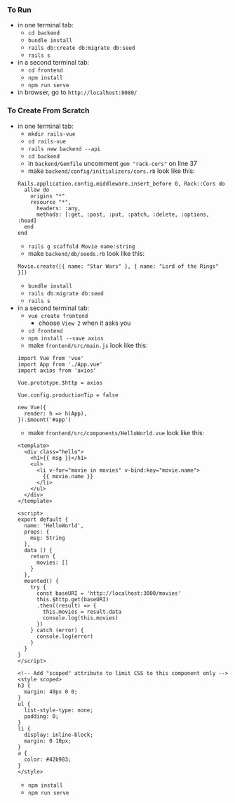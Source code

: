 ### To Run
- in one terminal tab:
  - `cd backend`
  - `bundle install`
  - `rails db:create db:migrate db:seed`
  - `rails s`
- in a second terminal tab:
  - `cd frontend`
  - `npm install`
  - `npm run serve`
- in browser, go to `http://localhost:8080/`

### To Create From Scratch
- in one terminal tab:
  - `mkdir rails-vue`
  - `cd rails-vue`
  - `rails new backend --api`
  - `cd backend`
  - in `backend/Gemfile` uncomment `gem "rack-cors"` on line 37
  - make `backend/config/initializers/cors.rb` look like this:
  ```
  Rails.application.config.middleware.insert_before 0, Rack::Cors do
    allow do
      origins "*"
      resource "*",
        headers: :any,
        methods: [:get, :post, :put, :patch, :delete, :options, :head]
    end
  end
  ```
  - `rails g scaffold Movie name:string`
  - make `backend/db/seeds.rb` look like this:
  ```
  Movie.create([{ name: "Star Wars" }, { name: "Lord of the Rings" }])
  ```
  - `bundle install`
  - `rails db:migrate db:seed`
  - `rails s`
- in a second terminal tab:
  - `vue create frontend`
    - choose `View 2` when it asks you
  - `cd frontend`
  - `npm install --save axios`
  - make `frontend/src/main.js` look like this:
  ```
  import Vue from 'vue'
  import App from './App.vue'
  import axios from 'axios'

  Vue.prototype.$http = axios

  Vue.config.productionTip = false

  new Vue({
    render: h => h(App),
  }).$mount('#app')
  ```
  - make `frontend/src/components/HelloWorld.vue` look like this:
  ```
  <template>
    <div class="hello">
      <h1>{{ msg }}</h1>
      <ul>
        <li v-for="movie in movies" v-bind:key="movie.name">
          {{ movie.name }}
        </li>
      </ul>
    </div>
  </template>

  <script>
  export default {
    name: 'HelloWorld',
    props: {
      msg: String
    },
    data () {
      return {
        movies: []
      }
    },
    mounted() {
      try {
        const baseURI = 'http://localhost:3000/movies'
        this.$http.get(baseURI)
        .then((result) => {
          this.movies = result.data
          console.log(this.movies)
        })
      } catch (error) {
        console.log(error)
      }
    }
  }
  </script>

  <!-- Add "scoped" attribute to limit CSS to this component only -->
  <style scoped>
  h3 {
    margin: 40px 0 0;
  }
  ul {
    list-style-type: none;
    padding: 0;
  }
  li {
    display: inline-block;
    margin: 0 10px;
  }
  a {
    color: #42b983;
  }
  </style>
  ```
  - `npm install`
  - `npm run serve`